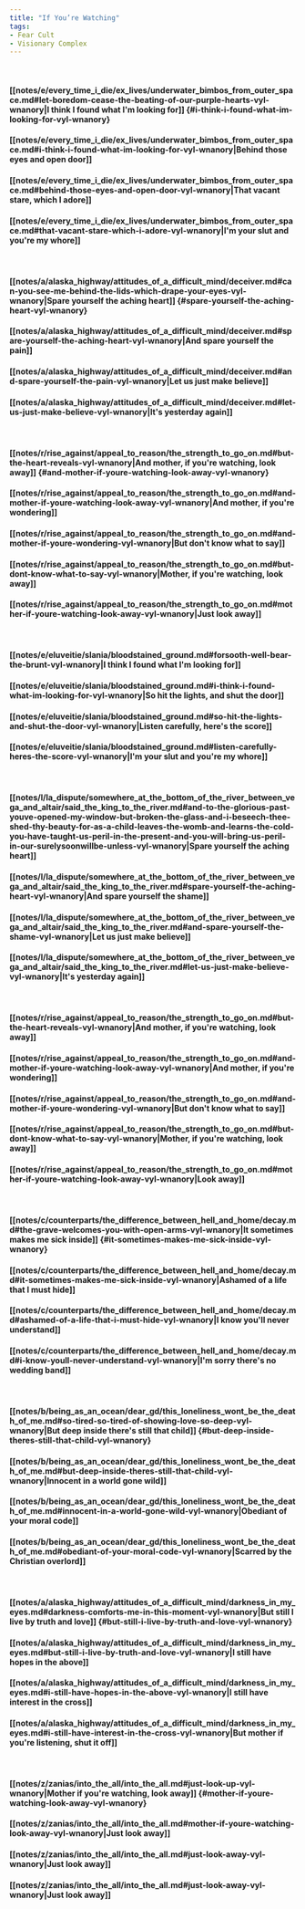 ```yaml
---
title: "If You’re Watching"
tags:
- Fear Cult
- Visionary Complex
---
```

&nbsp;
#### [[notes/e/every_time_i_die/ex_lives/underwater_bimbos_from_outer_space.md#let-boredom-cease-the-beating-of-our-purple-hearts-vyl-wnanory|I think I found what I'm looking for]] {#i-think-i-found-what-im-looking-for-vyl-wnanory}
#### [[notes/e/every_time_i_die/ex_lives/underwater_bimbos_from_outer_space.md#i-think-i-found-what-im-looking-for-vyl-wnanory|Behind those eyes and open door]]
#### [[notes/e/every_time_i_die/ex_lives/underwater_bimbos_from_outer_space.md#behind-those-eyes-and-open-door-vyl-wnanory|That vacant stare, which I adore]]
#### [[notes/e/every_time_i_die/ex_lives/underwater_bimbos_from_outer_space.md#that-vacant-stare-which-i-adore-vyl-wnanory|I'm your slut and you're my whore]]
&nbsp;
#### [[notes/a/alaska_highway/attitudes_of_a_difficult_mind/deceiver.md#can-you-see-me-behind-the-lids-which-drape-your-eyes-vyl-wnanory|Spare yourself the aching heart]] {#spare-yourself-the-aching-heart-vyl-wnanory}
#### [[notes/a/alaska_highway/attitudes_of_a_difficult_mind/deceiver.md#spare-yourself-the-aching-heart-vyl-wnanory|And spare yourself the pain]]
#### [[notes/a/alaska_highway/attitudes_of_a_difficult_mind/deceiver.md#and-spare-yourself-the-pain-vyl-wnanory|Let us just make believe]]
#### [[notes/a/alaska_highway/attitudes_of_a_difficult_mind/deceiver.md#let-us-just-make-believe-vyl-wnanory|It's yesterday again]]
&nbsp;
#### [[notes/r/rise_against/appeal_to_reason/the_strength_to_go_on.md#but-the-heart-reveals-vyl-wnanory|And mother, if you're watching, look away]] {#and-mother-if-youre-watching-look-away-vyl-wnanory}
#### [[notes/r/rise_against/appeal_to_reason/the_strength_to_go_on.md#and-mother-if-youre-watching-look-away-vyl-wnanory|And mother, if you're wondering]]
#### [[notes/r/rise_against/appeal_to_reason/the_strength_to_go_on.md#and-mother-if-youre-wondering-vyl-wnanory|But don't know what to say]]
#### [[notes/r/rise_against/appeal_to_reason/the_strength_to_go_on.md#but-dont-know-what-to-say-vyl-wnanory|Mother, if you're watching, look away]]
#### [[notes/r/rise_against/appeal_to_reason/the_strength_to_go_on.md#mother-if-youre-watching-look-away-vyl-wnanory|Just look away]]
&nbsp;
#### [[notes/e/eluveitie/slania/bloodstained_ground.md#forsooth-well-bear-the-brunt-vyl-wnanory|I think I found what I'm looking for]]
#### [[notes/e/eluveitie/slania/bloodstained_ground.md#i-think-i-found-what-im-looking-for-vyl-wnanory|So hit the lights, and shut the door]]
#### [[notes/e/eluveitie/slania/bloodstained_ground.md#so-hit-the-lights-and-shut-the-door-vyl-wnanory|Listen carefully, here's the score]]
#### [[notes/e/eluveitie/slania/bloodstained_ground.md#listen-carefully-heres-the-score-vyl-wnanory|I'm your slut and you're my whore]]
&nbsp;
#### [[notes/l/la_dispute/somewhere_at_the_bottom_of_the_river_between_vega_and_altair/said_the_king_to_the_river.md#and-to-the-glorious-past-youve-opened-my-window-but-broken-the-glass-and-i-beseech-thee-shed-thy-beauty-for-as-a-child-leaves-the-womb-and-learns-the-cold-you-have-taught-us-peril-in-the-present-and-you-will-bring-us-peril-in-our-surelysoonwillbe-unless-vyl-wnanory|Spare yourself the aching heart]]
#### [[notes/l/la_dispute/somewhere_at_the_bottom_of_the_river_between_vega_and_altair/said_the_king_to_the_river.md#spare-yourself-the-aching-heart-vyl-wnanory|And spare yourself the shame]]
#### [[notes/l/la_dispute/somewhere_at_the_bottom_of_the_river_between_vega_and_altair/said_the_king_to_the_river.md#and-spare-yourself-the-shame-vyl-wnanory|Let us just make believe]]
#### [[notes/l/la_dispute/somewhere_at_the_bottom_of_the_river_between_vega_and_altair/said_the_king_to_the_river.md#let-us-just-make-believe-vyl-wnanory|It's yesterday again]]
&nbsp;
#### [[notes/r/rise_against/appeal_to_reason/the_strength_to_go_on.md#but-the-heart-reveals-vyl-wnanory|And mother, if you're watching, look away]]
#### [[notes/r/rise_against/appeal_to_reason/the_strength_to_go_on.md#and-mother-if-youre-watching-look-away-vyl-wnanory|And mother, if you're wondering]]
#### [[notes/r/rise_against/appeal_to_reason/the_strength_to_go_on.md#and-mother-if-youre-wondering-vyl-wnanory|But don't know what to say]]
#### [[notes/r/rise_against/appeal_to_reason/the_strength_to_go_on.md#but-dont-know-what-to-say-vyl-wnanory|Mother, if you're watching, look away]]
#### [[notes/r/rise_against/appeal_to_reason/the_strength_to_go_on.md#mother-if-youre-watching-look-away-vyl-wnanory|Look away]]
&nbsp;
#### [[notes/c/counterparts/the_difference_between_hell_and_home/decay.md#the-grave-welcomes-you-with-open-arms-vyl-wnanory|It sometimes makes me sick inside]] {#it-sometimes-makes-me-sick-inside-vyl-wnanory}
#### [[notes/c/counterparts/the_difference_between_hell_and_home/decay.md#it-sometimes-makes-me-sick-inside-vyl-wnanory|Ashamed of a life that I must hide]]
#### [[notes/c/counterparts/the_difference_between_hell_and_home/decay.md#ashamed-of-a-life-that-i-must-hide-vyl-wnanory|I know you'll never understand]]
#### [[notes/c/counterparts/the_difference_between_hell_and_home/decay.md#i-know-youll-never-understand-vyl-wnanory|I'm sorry there's no wedding band]]
&nbsp;
#### [[notes/b/being_as_an_ocean/dear_gd/this_loneliness_wont_be_the_death_of_me.md#so-tired-so-tired-of-showing-love-so-deep-vyl-wnanory|But deep inside there's still that child]] {#but-deep-inside-theres-still-that-child-vyl-wnanory}
#### [[notes/b/being_as_an_ocean/dear_gd/this_loneliness_wont_be_the_death_of_me.md#but-deep-inside-theres-still-that-child-vyl-wnanory|Innocent in a world gone wild]]
#### [[notes/b/being_as_an_ocean/dear_gd/this_loneliness_wont_be_the_death_of_me.md#innocent-in-a-world-gone-wild-vyl-wnanory|Obediant of your moral code]]
#### [[notes/b/being_as_an_ocean/dear_gd/this_loneliness_wont_be_the_death_of_me.md#obediant-of-your-moral-code-vyl-wnanory|Scarred by the Christian overlord]]
&nbsp;
#### [[notes/a/alaska_highway/attitudes_of_a_difficult_mind/darkness_in_my_eyes.md#darkness-comforts-me-in-this-moment-vyl-wnanory|But still I live by truth and love]] {#but-still-i-live-by-truth-and-love-vyl-wnanory}
#### [[notes/a/alaska_highway/attitudes_of_a_difficult_mind/darkness_in_my_eyes.md#but-still-i-live-by-truth-and-love-vyl-wnanory|I still have hopes in the above]]
#### [[notes/a/alaska_highway/attitudes_of_a_difficult_mind/darkness_in_my_eyes.md#i-still-have-hopes-in-the-above-vyl-wnanory|I still have interest in the cross]]
#### [[notes/a/alaska_highway/attitudes_of_a_difficult_mind/darkness_in_my_eyes.md#i-still-have-interest-in-the-cross-vyl-wnanory|But mother if you're listening, shut it off]]
&nbsp;
#### [[notes/z/zanias/into_the_all/into_the_all.md#just-look-up-vyl-wnanory|Mother if you're watching, look away]] {#mother-if-youre-watching-look-away-vyl-wnanory}
#### [[notes/z/zanias/into_the_all/into_the_all.md#mother-if-youre-watching-look-away-vyl-wnanory|Just look away]]
#### [[notes/z/zanias/into_the_all/into_the_all.md#just-look-away-vyl-wnanory|Just look away]]
#### [[notes/z/zanias/into_the_all/into_the_all.md#just-look-away-vyl-wnanory|Just look away]]
